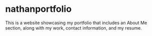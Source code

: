 # nathanportfolio
This is a website showcasing my portfolio that includes an About Me section, along with my work, contact information, and my resume.

